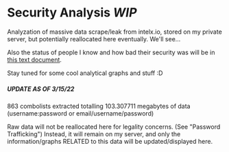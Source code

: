 # Security Analysis *WIP*
Analyzation of massive data scrape/leak from intelx.io, stored on my private server, but potentially reallocated here eventually. We'll see...

Also the status of people I know and how bad their security was will be in [this text document](https://github.com/2lag/Security-Analysis/blob/main/viewers.txt).

Stay tuned for some cool analytical graphs and stuff :D




##### ***UPDATE AS OF 3/15/22***
863 combolists extracted totalling 103.307711 megabytes of data (username:password or email/username/password)

Raw data will not be reallocated here for legality concerns. (See "Password Trafficking")
Instead, it will remain on my server, and only the information/graphs RELATED to this data will be updated/displayed here.

